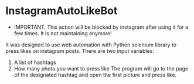# InstagramAutoLikeBot
* IMPORTANT. This action will be blocked by instagram after using it for a few times. It is not maintaining anymore!

It was designed to use web automation with Python selenium library to press likes on instagram posts.
There are two input variables: 
1. A list of hashtags
2. How many photo you want to press like
The program will go to the page of the designated hashtag and open the first picture and press like.
